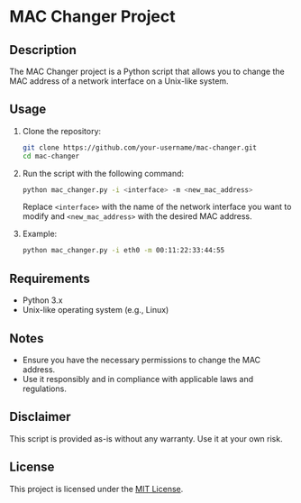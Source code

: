 # MAC Changer Project

## Description

The MAC Changer project is a Python script that allows you to change the MAC address of a network interface on a Unix-like system.

## Usage

1. Clone the repository:

   ```bash
   git clone https://github.com/your-username/mac-changer.git
   cd mac-changer
   ```

2. Run the script with the following command:

   ```bash
   python mac_changer.py -i <interface> -m <new_mac_address>
   ```

   Replace `<interface>` with the name of the network interface you want to modify and `<new_mac_address>` with the desired MAC address.

3. Example:
   ```bash
   python mac_changer.py -i eth0 -m 00:11:22:33:44:55
   ```

## Requirements

- Python 3.x
- Unix-like operating system (e.g., Linux)

## Notes

- Ensure you have the necessary permissions to change the MAC address.
- Use it responsibly and in compliance with applicable laws and regulations.

## Disclaimer

This script is provided as-is without any warranty. Use it at your own risk.

## License

This project is licensed under the [MIT License](LICENSE).
